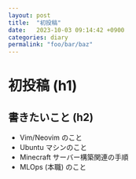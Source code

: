 ```yaml
---
layout: post
title:  "初投稿"
date:   2023-10-03 09:14:42 +0900
categories: diary
permalink: "foo/bar/baz"
---
```


# 初投稿 (h1)

## 書きたいこと (h2)

- Vim/Neovim のこと
- Ubuntu マシンのこと
- Minecraft サーバー構築関連の手順
- MLOps (本職) のこと
